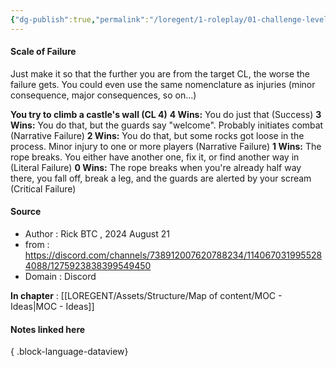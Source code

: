 ```yaml
---
{"dg-publish":true,"permalink":"/loregent/1-roleplay/01-challenge-level/rpg-idea-scale-of-failure/"}
---
```



#### Scale of Failure

Just make it so that the further you are from the target CL, the worse the failure gets. You could even use the same nomenclature as injuries (minor consequence, major consequences, so on...)

**You try to climb a castle's wall (CL 4)**
**4 Wins:** You do just that (Success)
**3 Wins:** You do that, but the guards say "welcome". Probably initiates combat (Narrative Failure)
**2 Wins:** You do that, but some rocks got loose in the process. Minor injury to one or more players (Narrative Failure)
**1 Wins:** The rope breaks. You either have another one, fix it, or find another way in (Literal Failure)
**0 Wins:** The rope breaks when you're already half way there, you fall off, break a leg, and the guards are alerted by your scream (Critical Failure)

<!--- ---------------------------------------------------------------------  -->
#### Source
- Author : Rick BTC ,  2024 August 21
- from : https://discord.com/channels/738912007620788234/1140670319955284088/1275923838399549450
- Domain : Discord
<!--- ---------------------------------------------------------------------  -->

**In chapter** : [[LOREGENT/Assets/Structure/Map of content/MOC - Ideas\|MOC - Ideas]]

#### Notes linked here

{ .block-language-dataview}
